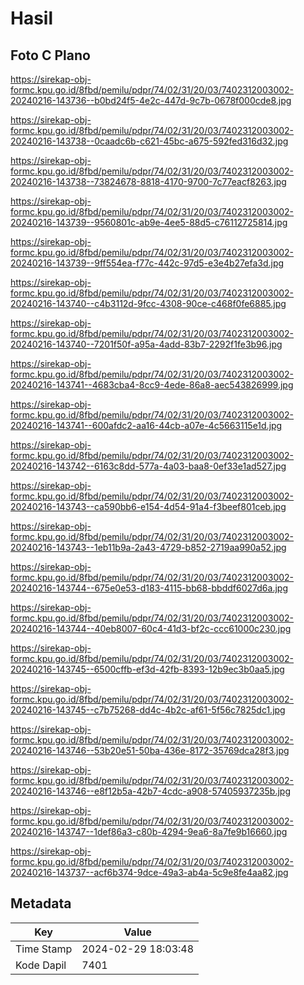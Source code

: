 # Hasil

## Foto C Plano

https://sirekap-obj-formc.kpu.go.id/8fbd/pemilu/pdpr/74/02/31/20/03/7402312003002-20240216-143736--b0bd24f5-4e2c-447d-9c7b-0678f000cde8.jpg

https://sirekap-obj-formc.kpu.go.id/8fbd/pemilu/pdpr/74/02/31/20/03/7402312003002-20240216-143738--0caadc6b-c621-45bc-a675-592fed316d32.jpg

https://sirekap-obj-formc.kpu.go.id/8fbd/pemilu/pdpr/74/02/31/20/03/7402312003002-20240216-143738--73824678-8818-4170-9700-7c77eacf8263.jpg

https://sirekap-obj-formc.kpu.go.id/8fbd/pemilu/pdpr/74/02/31/20/03/7402312003002-20240216-143739--9560801c-ab9e-4ee5-88d5-c76112725814.jpg

https://sirekap-obj-formc.kpu.go.id/8fbd/pemilu/pdpr/74/02/31/20/03/7402312003002-20240216-143739--9ff554ea-f77c-442c-97d5-e3e4b27efa3d.jpg

https://sirekap-obj-formc.kpu.go.id/8fbd/pemilu/pdpr/74/02/31/20/03/7402312003002-20240216-143740--c4b3112d-9fcc-4308-90ce-c468f0fe6885.jpg

https://sirekap-obj-formc.kpu.go.id/8fbd/pemilu/pdpr/74/02/31/20/03/7402312003002-20240216-143740--7201f50f-a95a-4add-83b7-2292f1fe3b96.jpg

https://sirekap-obj-formc.kpu.go.id/8fbd/pemilu/pdpr/74/02/31/20/03/7402312003002-20240216-143741--4683cba4-8cc9-4ede-86a8-aec543826999.jpg

https://sirekap-obj-formc.kpu.go.id/8fbd/pemilu/pdpr/74/02/31/20/03/7402312003002-20240216-143741--600afdc2-aa16-44cb-a07e-4c5663115e1d.jpg

https://sirekap-obj-formc.kpu.go.id/8fbd/pemilu/pdpr/74/02/31/20/03/7402312003002-20240216-143742--6163c8dd-577a-4a03-baa8-0ef33e1ad527.jpg

https://sirekap-obj-formc.kpu.go.id/8fbd/pemilu/pdpr/74/02/31/20/03/7402312003002-20240216-143743--ca590bb6-e154-4d54-91a4-f3beef801ceb.jpg

https://sirekap-obj-formc.kpu.go.id/8fbd/pemilu/pdpr/74/02/31/20/03/7402312003002-20240216-143743--1eb11b9a-2a43-4729-b852-2719aa990a52.jpg

https://sirekap-obj-formc.kpu.go.id/8fbd/pemilu/pdpr/74/02/31/20/03/7402312003002-20240216-143744--675e0e53-d183-4115-bb68-bbddf6027d6a.jpg

https://sirekap-obj-formc.kpu.go.id/8fbd/pemilu/pdpr/74/02/31/20/03/7402312003002-20240216-143744--40eb8007-60c4-41d3-bf2c-ccc61000c230.jpg

https://sirekap-obj-formc.kpu.go.id/8fbd/pemilu/pdpr/74/02/31/20/03/7402312003002-20240216-143745--6500cffb-ef3d-42fb-8393-12b9ec3b0aa5.jpg

https://sirekap-obj-formc.kpu.go.id/8fbd/pemilu/pdpr/74/02/31/20/03/7402312003002-20240216-143745--c7b75268-dd4c-4b2c-af61-5f56c7825dc1.jpg

https://sirekap-obj-formc.kpu.go.id/8fbd/pemilu/pdpr/74/02/31/20/03/7402312003002-20240216-143746--53b20e51-50ba-436e-8172-35769dca28f3.jpg

https://sirekap-obj-formc.kpu.go.id/8fbd/pemilu/pdpr/74/02/31/20/03/7402312003002-20240216-143746--e8f12b5a-42b7-4cdc-a908-57405937235b.jpg

https://sirekap-obj-formc.kpu.go.id/8fbd/pemilu/pdpr/74/02/31/20/03/7402312003002-20240216-143747--1def86a3-c80b-4294-9ea6-8a7fe9b16660.jpg

https://sirekap-obj-formc.kpu.go.id/8fbd/pemilu/pdpr/74/02/31/20/03/7402312003002-20240216-143737--acf6b374-9dce-49a3-ab4a-5c9e8fe4aa82.jpg


## Metadata

| Key        | Value               |
| ---------- | ------------------- |
| Time Stamp | 2024-02-29 18:03:48 |
| Kode Dapil | 7401                |



